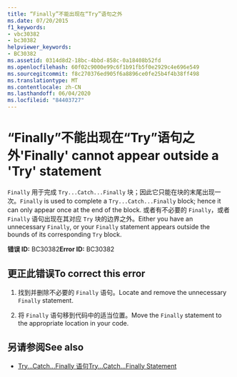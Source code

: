 ```yaml
---
title: “Finally”不能出现在“Try”语句之外
ms.date: 07/20/2015
f1_keywords:
- vbc30382
- bc30382
helpviewer_keywords:
- BC30382
ms.assetid: 0314d8d2-18bc-4bbd-858c-0a18408b52fd
ms.openlocfilehash: 60f02c9000e99c6f1b91fb5f0e2929c4e696e549
ms.sourcegitcommit: f8c270376ed905f6a8896ce0fe25b4f4b38ff498
ms.translationtype: MT
ms.contentlocale: zh-CN
ms.lasthandoff: 06/04/2020
ms.locfileid: "84403727"
---
```

# <a name="finally-cannot-appear-outside-a-try-statement"></a><span data-ttu-id="965aa-102">“Finally”不能出现在“Try”语句之外</span><span class="sxs-lookup"><span data-stu-id="965aa-102">'Finally' cannot appear outside a 'Try' statement</span></span>
<span data-ttu-id="965aa-103">`Finally` 用于完成 `Try...Catch...Finally` 块；因此它只能在块的末尾出现一次。</span><span class="sxs-lookup"><span data-stu-id="965aa-103">`Finally` is used to complete a `Try...Catch...Finally` block; hence it can only appear once at the end of the block.</span></span> <span data-ttu-id="965aa-104">或者有不必要的 `Finally`，或者 `Finally` 语句出现在其对应 `Try` 块的边界之外。</span><span class="sxs-lookup"><span data-stu-id="965aa-104">Either you have an unnecessary `Finally`, or your `Finally` statement appears outside the bounds of its corresponding `Try` block.</span></span>  
  
 <span data-ttu-id="965aa-105">**错误 ID:** BC30382</span><span class="sxs-lookup"><span data-stu-id="965aa-105">**Error ID:** BC30382</span></span>  
  
## <a name="to-correct-this-error"></a><span data-ttu-id="965aa-106">更正此错误</span><span class="sxs-lookup"><span data-stu-id="965aa-106">To correct this error</span></span>  
  
1. <span data-ttu-id="965aa-107">找到并删除不必要的 `Finally` 语句。</span><span class="sxs-lookup"><span data-stu-id="965aa-107">Locate and remove the unnecessary `Finally` statement.</span></span>  
  
2. <span data-ttu-id="965aa-108">将 `Finally` 语句移到代码中的适当位置。</span><span class="sxs-lookup"><span data-stu-id="965aa-108">Move the `Finally` statement to the appropriate location in your code.</span></span>  
  
## <a name="see-also"></a><span data-ttu-id="965aa-109">另请参阅</span><span class="sxs-lookup"><span data-stu-id="965aa-109">See also</span></span>

- [<span data-ttu-id="965aa-110">Try...Catch...Finally 语句</span><span class="sxs-lookup"><span data-stu-id="965aa-110">Try...Catch...Finally Statement</span></span>](../language-reference/statements/try-catch-finally-statement.md)
